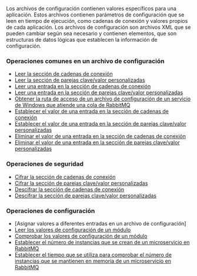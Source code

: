 Los archivos de configuración contienen valores específicos para una aplicación. Estos archivos contienen parámetros de configuración que se leen en tiempo de ejecución, como cadenas de conexión y valores propios de cada aplicación. Los archivos de configuración son archivos XML que se pueden cambiar según sea necesario y contienen elementos, que son estructuras de datos lógicas que establecen la información de configuración.

### Operaciones comunes en un archivo de configuración

* [Leer la sección de cadenas de conexión](Get-ConnectionStringSection.md)
* [Leer la sección de parejas clave/valor personalizadas](Get-AppSettingSection.md)
* [Leer una entrada en la sección de cadenas de conexión](Get-ConnectionString.md)
* [Leer una entrada en la sección de parejas clave/valor personalizadas](Get-AppSetting.md)
* [Obtener la ruta de acceso de un archivo de configuración de un servicio de Windows que atiende una cola de RabbitMQ](Get-ServiceConfigFile.md)
* [Establecer el valor de una entrada en la sección de cadenas de conexión](Set-ConnectionString.md)
* [Establecer el valor de una entrada en la sección de parejas clave/valor personalizadas](Set-AppSetting.md)
* [Eliminar el valor de una entrada en la sección de cadenas de conexión](Remove-ConnectionString.md)
* [Eliminar el valor de una entrada en la sección de parejas clave/valor personalizadas](Remove-AppSetting.md)

### Operaciones de seguridad

* [Cifrar la sección de cadenas de conexión](Protect-ConnectionStringSection.md)
* [Cifrar la sección de parejas clave/valor personalizadas](Protect-AppSettingSection.md)
* [Descifrar la sección de cadenas de conexión](Unprotect-ConnectionStringSection.md)
* [Descifrar la sección de parejas clave/valor personalizadas](Unprotect-AppSettingSection.md)

### Operaciones de configuración

* [Asignar valores a diferentes entradas en un archivo de configuración]
* [Leer los valores de configuración de un módulo](Get-Configuration.md)
* [Comprobar los valores de configuración de un módulo](Test-Configuration.md)
* [Establecer el número de instancias que se crean de un microservicio en RabbitMQ](Set-ModuleInstance.md)
* [Establecer el tiempo que se utiliza para comprobar el número de instancias que se mantienen en memoria de un microservicio en RabbitMQ](Set-ModuleInterval.md) 

